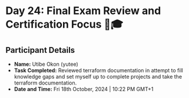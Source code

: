 # Day 24: Final Exam Review and Certification Focus 🎯🎓

## Participant Details

- **Name:** Utibe Okon (yutee)
- **Task Completed:** Reviewed terraform documentation in attempt to fill knowledge gaps and set myself up to complete projects and take the terraform documentation.
- **Date and Time:** Fri 18th October, 2024 | 10:22 PM GMT+1

